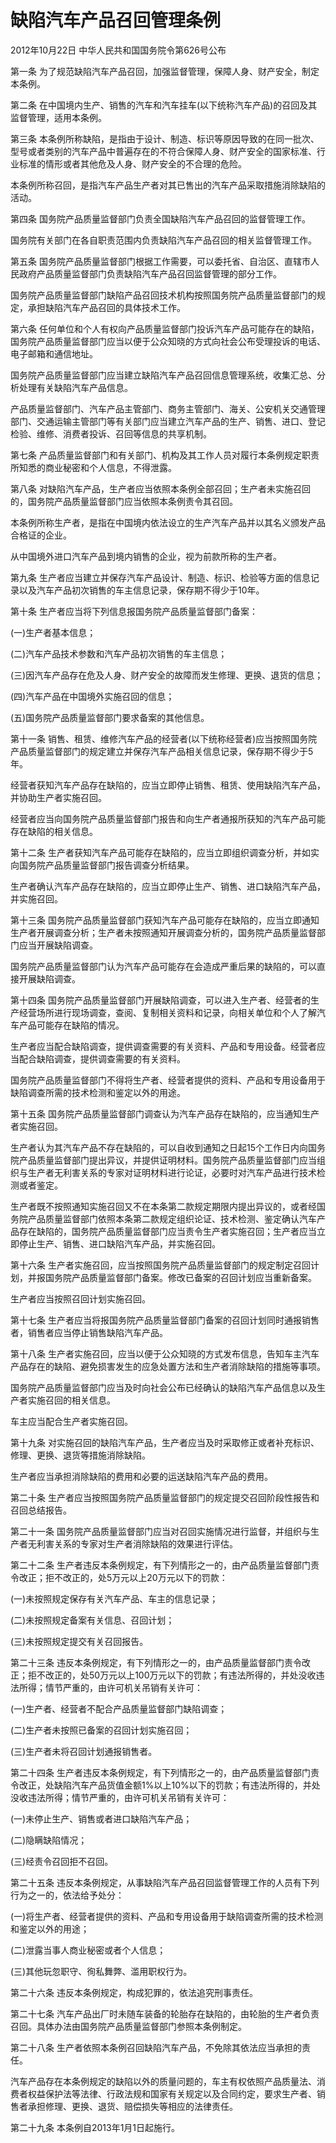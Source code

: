 # 缺陷汽车产品召回管理条例

2012年10月22日 中华人民共和国国务院令第626号公布

第一条 为了规范缺陷汽车产品召回，加强监督管理，保障人身、财产安全，制定本条例。

第二条 在中国境内生产、销售的汽车和汽车挂车(以下统称汽车产品)的召回及其监督管理，适用本条例。

第三条 本条例所称缺陷，是指由于设计、制造、标识等原因导致的在同一批次、型号或者类别的汽车产品中普遍存在的不符合保障人身、财产安全的国家标准、行业标准的情形或者其他危及人身、财产安全的不合理的危险。

本条例所称召回，是指汽车产品生产者对其已售出的汽车产品采取措施消除缺陷的活动。

第四条 国务院产品质量监督部门负责全国缺陷汽车产品召回的监督管理工作。

国务院有关部门在各自职责范围内负责缺陷汽车产品召回的相关监督管理工作。

第五条 国务院产品质量监督部门根据工作需要，可以委托省、自治区、直辖市人民政府产品质量监督部门负责缺陷汽车产品召回监督管理的部分工作。

国务院产品质量监督部门缺陷产品召回技术机构按照国务院产品质量监督部门的规定，承担缺陷汽车产品召回的具体技术工作。

第六条 任何单位和个人有权向产品质量监督部门投诉汽车产品可能存在的缺陷，国务院产品质量监督部门应当以便于公众知晓的方式向社会公布受理投诉的电话、电子邮箱和通信地址。

国务院产品质量监督部门应当建立缺陷汽车产品召回信息管理系统，收集汇总、分析处理有关缺陷汽车产品信息。

产品质量监督部门、汽车产品主管部门、商务主管部门、海关、公安机关交通管理部门、交通运输主管部门等有关部门应当建立汽车产品的生产、销售、进口、登记检验、维修、消费者投诉、召回等信息的共享机制。

第七条 产品质量监督部门和有关部门、机构及其工作人员对履行本条例规定职责所知悉的商业秘密和个人信息，不得泄露。

第八条 对缺陷汽车产品，生产者应当依照本条例全部召回；生产者未实施召回的，国务院产品质量监督部门应当依照本条例责令其召回。

本条例所称生产者，是指在中国境内依法设立的生产汽车产品并以其名义颁发产品合格证的企业。

从中国境外进口汽车产品到境内销售的企业，视为前款所称的生产者。

第九条 生产者应当建立并保存汽车产品设计、制造、标识、检验等方面的信息记录以及汽车产品初次销售的车主信息记录，保存期不得少于10年。

第十条 生产者应当将下列信息报国务院产品质量监督部门备案：

(一)生产者基本信息；

(二)汽车产品技术参数和汽车产品初次销售的车主信息；

(三)因汽车产品存在危及人身、财产安全的故障而发生修理、更换、退货的信息；

(四)汽车产品在中国境外实施召回的信息；

(五)国务院产品质量监督部门要求备案的其他信息。

第十一条 销售、租赁、维修汽车产品的经营者(以下统称经营者)应当按照国务院产品质量监督部门的规定建立并保存汽车产品相关信息记录，保存期不得少于5年。

经营者获知汽车产品存在缺陷的，应当立即停止销售、租赁、使用缺陷汽车产品，并协助生产者实施召回。

经营者应当向国务院产品质量监督部门报告和向生产者通报所获知的汽车产品可能存在缺陷的相关信息。

第十二条 生产者获知汽车产品可能存在缺陷的，应当立即组织调查分析，并如实向国务院产品质量监督部门报告调查分析结果。

生产者确认汽车产品存在缺陷的，应当立即停止生产、销售、进口缺陷汽车产品，并实施召回。

第十三条 国务院产品质量监督部门获知汽车产品可能存在缺陷的，应当立即通知生产者开展调查分析；生产者未按照通知开展调查分析的，国务院产品质量监督部门应当开展缺陷调查。

国务院产品质量监督部门认为汽车产品可能存在会造成严重后果的缺陷的，可以直接开展缺陷调查。

第十四条 国务院产品质量监督部门开展缺陷调查，可以进入生产者、经营者的生产经营场所进行现场调查，查阅、复制相关资料和记录，向相关单位和个人了解汽车产品可能存在缺陷的情况。

生产者应当配合缺陷调查，提供调查需要的有关资料、产品和专用设备。经营者应当配合缺陷调查，提供调查需要的有关资料。

国务院产品质量监督部门不得将生产者、经营者提供的资料、产品和专用设备用于缺陷调查所需的技术检测和鉴定以外的用途。

第十五条 国务院产品质量监督部门调查认为汽车产品存在缺陷的，应当通知生产者实施召回。

生产者认为其汽车产品不存在缺陷的，可以自收到通知之日起15个工作日内向国务院产品质量监督部门提出异议，并提供证明材料。国务院产品质量监督部门应当组织与生产者无利害关系的专家对证明材料进行论证，必要时对汽车产品进行技术检测或者鉴定。

生产者既不按照通知实施召回又不在本条第二款规定期限内提出异议的，或者经国务院产品质量监督部门依照本条第二款规定组织论证、技术检测、鉴定确认汽车产品存在缺陷的，国务院产品质量监督部门应当责令生产者实施召回；生产者应当立即停止生产、销售、进口缺陷汽车产品，并实施召回。

第十六条 生产者实施召回，应当按照国务院产品质量监督部门的规定制定召回计划，并报国务院产品质量监督部门备案。修改已备案的召回计划应当重新备案。

生产者应当按照召回计划实施召回。

第十七条 生产者应当将报国务院产品质量监督部门备案的召回计划同时通报销售者，销售者应当停止销售缺陷汽车产品。

第十八条 生产者实施召回，应当以便于公众知晓的方式发布信息，告知车主汽车产品存在的缺陷、避免损害发生的应急处置方法和生产者消除缺陷的措施等事项。

国务院产品质量监督部门应当及时向社会公布已经确认的缺陷汽车产品信息以及生产者实施召回的相关信息。

车主应当配合生产者实施召回。

第十九条 对实施召回的缺陷汽车产品，生产者应当及时采取修正或者补充标识、修理、更换、退货等措施消除缺陷。

生产者应当承担消除缺陷的费用和必要的运送缺陷汽车产品的费用。

第二十条 生产者应当按照国务院产品质量监督部门的规定提交召回阶段性报告和召回总结报告。

第二十一条 国务院产品质量监督部门应当对召回实施情况进行监督，并组织与生产者无利害关系的专家对生产者消除缺陷的效果进行评估。

第二十二条 生产者违反本条例规定，有下列情形之一的，由产品质量监督部门责令改正；拒不改正的，处5万元以上20万元以下的罚款：

(一)未按照规定保存有关汽车产品、车主的信息记录；

(二)未按照规定备案有关信息、召回计划；

(三)未按照规定提交有关召回报告。

第二十三条 违反本条例规定，有下列情形之一的，由产品质量监督部门责令改正；拒不改正的，处50万元以上100万元以下的罚款；有违法所得的，并处没收违法所得；情节严重的，由许可机关吊销有关许可：

(一)生产者、经营者不配合产品质量监督部门缺陷调查；

(二)生产者未按照已备案的召回计划实施召回；

(三)生产者未将召回计划通报销售者。

第二十四条 生产者违反本条例规定，有下列情形之一的，由产品质量监督部门责令改正，处缺陷汽车产品货值金额1%以上10%以下的罚款；有违法所得的，并处没收违法所得；情节严重的，由许可机关吊销有关许可：

(一)未停止生产、销售或者进口缺陷汽车产品；

(二)隐瞒缺陷情况；

(三)经责令召回拒不召回。

第二十五条 违反本条例规定，从事缺陷汽车产品召回监督管理工作的人员有下列行为之一的，依法给予处分：

(一)将生产者、经营者提供的资料、产品和专用设备用于缺陷调查所需的技术检测和鉴定以外的用途；

(二)泄露当事人商业秘密或者个人信息；

(三)其他玩忽职守、徇私舞弊、滥用职权行为。

第二十六条 违反本条例规定，构成犯罪的，依法追究刑事责任。

第二十七条 汽车产品出厂时未随车装备的轮胎存在缺陷的，由轮胎的生产者负责召回。具体办法由国务院产品质量监督部门参照本条例制定。

第二十八条 生产者依照本条例召回缺陷汽车产品，不免除其依法应当承担的责任。

汽车产品存在本条例规定的缺陷以外的质量问题的，车主有权依照产品质量法、消费者权益保护法等法律、行政法规和国家有关规定以及合同约定，要求生产者、销售者承担修理、更换、退货、赔偿损失等相应的法律责任。

第二十九条 本条例自2013年1月1日起施行。
